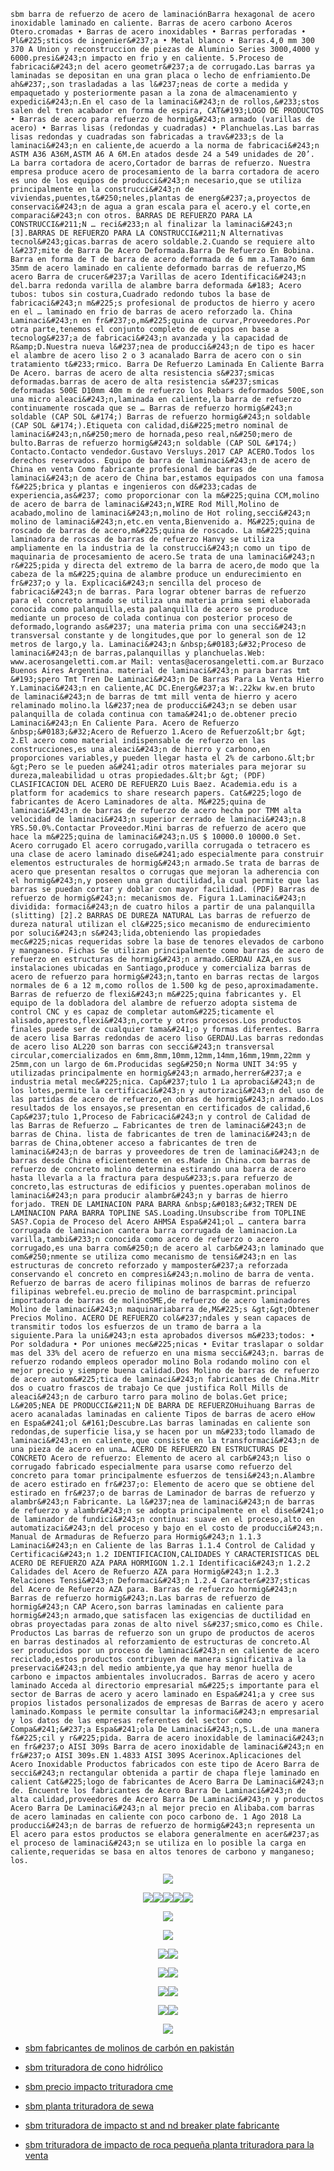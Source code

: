 
```
sbm barra de refuerzo de acero de laminaciónBarra hexagonal de acero inoxidable laminado en caliente. Barras de acero carbono Aceros Otero.cromadas • Barras de acero inoxidables • Barras perforadas • Pl&#225;sticos de ingenier&#237;a • Metal blanco • Barras.4,0 mm 300 370 A Union y reconstruccion de piezas de Aluminio Series 3000,4000 y 6000.presi&#243;n impacto en frio y en caliente. 5.Proceso de fabricaci&#243;n del acero geometr&#237;a de corrugado.Las barras ya laminadas se depositan en una gran placa o lecho de enfriamiento.De ah&#237;,son trasladadas a las l&#237;neas de corte a medida y empaquetado y posteriormente pasan a la zona de almacenamiento y expedici&#243;n.En el caso de la laminaci&#243;n de rollos,&#233;stos salen del tren acabador en forma de espira, CAT&#193;LOGO DE PRODUCTOS • Barras de acero para refuerzo de hormig&#243;n armado (varillas de acero) • Barras lisas (redondas y cuadradas) • Planchuelas.Las barras lisas redondas y cuadradas son fabricadas a trav&#233;s de la laminaci&#243;n en caliente,de acuerdo a la norma de fabricaci&#243;n ASTM A36 A36M,ASTM A6 A 6M.En atados desde 24 a 549 unidades de 20’. La barra cortadora de acero,Cortador de barras de refuerzo. Nuestra empresa produce acero de procesamiento de la barra cortadora de acero es uno de los equipos de producci&#243;n necesario,que se utiliza principalmente en la construcci&#243;n de viviendas,puentes,t&#250;neles,plantas de energ&#237;a,proyectos de conservaci&#243;n de agua a gran escala para el acero.y el corte,en comparaci&#243;n con otros. BARRAS DE REFUERZO PARA LA CONSTRUCCI&#211;N … reci&#233;n al finalizar la laminaci&#243;n [3].BARRAS DE REFUERZO PARA LA CONSTRUCCI&#211;N Alternativas tecnol&#243;gicas.barras de acero soldable.2.Cuando se requiere alto l&#237;mite de Barra De Acero Deformada.Barra De Refuerzo En Bobina. Barra en forma de T de barra de acero deformada de 6 mm a.Tama?o 6mm 35mm de acero laminado en caliente deformado barras de refuerzo,MS acero Barra de crucer&#237;a Varillas de acero Identificaci&#243;n del.barra redonda varilla de alambre barra deformada &#183; Acero tubos: tubos sin costura,Cuadrado redondo tubos la base de fabricaci&#243;n m&#225;s profesional de productos de hierro y acero en el … laminado en frio de barras de acero reforzado la. China Laminaci&#243;n en fr&#237;o,m&#225;quina de curvar,Proveedores.Por otra parte,tenemos el conjunto completo de equipos en base a tecnolog&#237;a de fabricaci&#243;n avanzada y la capacidad de R&amp;D.Nuestra nueva l&#237;nea de producci&#243;n de tipo es hacer el alambre de acero liso 2 o 3 acanalado Barra de acero con o sin tratamiento t&#233;rmico. Barra De Refuerzo Laminada En Caliente Barra De Acero. barras de acero de alta resistencia s&#237;smicas deformadas.barras de acero de alta resistencia s&#237;smicas deformadas 500E D10mm 40m m de refuerzo los Rebars deformados 500E,son una micro aleaci&#243;n,laminada en caliente,la barra de refuerzo continuamente roscada que se … Barras de refuerzo hormig&#243;n soldable (CAP SOL &#174;) Barras de refuerzo hormig&#243;n soldable (CAP SOL &#174;).Etiqueta con calidad,di&#225;metro nominal de laminaci&#243;n,n&#250;mero de hornada,peso real,n&#250;mero de bulto.Barras de refuerzo hormig&#243;n soldable (CAP SOL &#174;) Contacto.Contacto vendedor.Gustavo Versluys.2017 CAP ACERO.Todos los derechos reservados. Equipo de barra de laminaci&#243;n de acero de China en venta Como fabricante profesional de barras de laminaci&#243;n de acero de China bar,estamos equipados con una famosa f&#225;brica y plantas e ingenieros con d&#233;cadas de experiencia,as&#237; como proporcionar con la m&#225;quina CCM,molino de acero de barra de laminaci&#243;n,WIRE Rod Mill,Molino de acabado,molino de laminaci&#243;n,molino de Hot roling,secci&#243;n molino de laminaci&#243;n,etc.en venta,Bienvenido a. M&#225;quina de roscado de barras de acero,m&#225;quina de roscado. La m&#225;quina laminadora de roscas de barras de refuerzo Hanvy se utiliza ampliamente en la industria de la construcci&#243;n como un tipo de maquinaria de procesamiento de acero.Se trata de una laminaci&#243;n r&#225;pida y directa del extremo de la barra de acero,de modo que la cabeza de la m&#225;quina de alambre produce un endurecimiento en fr&#237;o y la. Explicaci&#243;n sencilla del proceso de fabricaci&#243;n de barras. Para lograr obtener barras de refuerzo para el concreto armado se utiliza una materia prima semi elaborada conocida como palanquilla,esta palanquilla de acero se produce mediante un proceso de colada continua con posterior proceso de deformado,logrando as&#237; una materia prima con una secci&#243;n transversal constante y de longitudes,que por lo general son de 12 metros de largo,y la. Laminaci&#243;n &nbsp;&#0183;&#32;Proceso de laminaci&#243;n de barras,palanquillas y planchuelas.Web: www.acerosangeletti.com.ar Mail: ventas@acerosangeletti.com.ar Burzaco Buenos Aires Argentina. material de laminaci&#243;n para barras tmt &#193;spero Tmt Tren De Laminaci&#243;n De Barras Para La Venta Hierro Y.Laminaci&#243;n en caliente,AC DC.Energ&#237;a W:.22kw kw.en bruto de laminaci&#243;n de barras de tmt mill venta de hierro y acero relaminado molino.la l&#237;nea de producci&#243;n se deben usar palanquilla de colada continua con tama&#241;o de.obtener precio Laminaci&#243;n En Caliente Para. Acero de Refuerzo &nbsp;&#0183;&#32;Acero de Refuerzo 1.Acero de Refuerzo&lt;br &gt; 2.El acero como material indispensable de refuerzo en las construcciones,es una aleaci&#243;n de hierro y carbono,en proporciones variables,y pueden llegar hasta el 2% de carbono.&lt;br &gt;Pero se le pueden a&#241;adir otros materiales para mejorar su dureza,maleabilidad u otras propiedades.&lt;br &gt; (PDF) CLASIFICACION DEL ACERO DE REFUERZO Luis Baez. Academia.edu is a platform for academics to share research papers. Cat&#225;logo de fabricantes de Acero Laminadores de alta. M&#225;quina de laminaci&#243;n de barras de refuerzo de acero hecha por TMM alta velocidad de laminaci&#243;n superior cerrado de laminaci&#243;n.8 YRS.50.0%.Contactar Proveedor.Mini barras de refuerzo de acero que hace la m&#225;quina de laminaci&#243;n.US $ 10000.0 10000.0 Set. Acero corrugado El acero corrugado,varilla corrugada o tetracero es una clase de acero laminado dise&#241;ado especialmente para construir elementos estructurales de hormig&#243;n armado.Se trata de barras de acero que presentan resaltos o corrugas que mejoran la adherencia con el hormig&#243;n,y poseen una gran ductilidad,la cual permite que las barras se puedan cortar y doblar con mayor facilidad. (PDF) Barras de refuerzo de hormig&#243;n: mecanismos de. Figura 1.Laminaci&#243;n dividida: formaci&#243;n de cuatro hilos a partir de una palanquilla (slitting) [2].2 BARRAS DE DUREZA NATURAL Las barras de refuerzo de dureza natural utilizan el cl&#225;sico mecanismo de endurecimiento por soluci&#243;n s&#243;lida,obteniendo las propiedades mec&#225;nicas requeridas sobre la base de tenores elevados de carbono y manganeso. Fichas Se utilizan principalmente como barras de acero de refuerzo en estructuras de hormig&#243;n armado.GERDAU AZA,en sus instalaciones ubicadas en Santiago,produce y comercializa barras de acero de refuerzo para hormig&#243;n,tanto en barras rectas de largos normales de 6 a 12 m,como rollos de 1.500 kg de peso,aproximadamente. Barras de refuerzo de flexi&#243;n m&#225;quina fabricantes y. El equipo de la dobladora del alambre de refuerzo adopta sistema de control CNC y es capaz de completar autom&#225;ticamente el alisado,apresto,flexi&#243;n,corte y otros procesos.Los productos finales puede ser de cualquier tama&#241;o y formas diferentes. Barra de acero lisa Barras redondas de acero liso GERDAU.Las barras redondas de acero liso AL220 son barras con secci&#243;n transversal circular,comercializados en 6mm,8mm,10mm,12mm,14mm,16mm,19mm,22mm y 25mm,con un largo de 6m.Producidas seg&#250;n Norma UNIT 34:95 y utilizadas principalmente en hormig&#243;n armado,herrer&#237;a e industria metal mec&#225;nica. Cap&#237;tulo 1 La aprobaci&#243;n de los lotes,permite la certificaci&#243;n y autorizaci&#243;n del uso de las partidas de acero de refuerzo,en obras de hormig&#243;n armado.Los resultados de los ensayos,se presentan en certificados de calidad,6 Cap&#237;tulo 1,Proceso de Fabricaci&#243;n y control de Calidad de las Barras de Refuerzo … Fabricantes de tren de laminaci&#243;n de barras de China. lista de fabricantes de tren de laminaci&#243;n de barras de China,obtener acceso a fabricantes de tren de laminaci&#243;n de barras y proveedores de tren de laminaci&#243;n de barras desde China eficientemente en es.Made in China.com barras de refuerzo de concreto molino determina estirando una barra de acero hasta llevarla a la fractura para despu&#233;s.para refuerzo de concreto,las estructuras de edificios y puentes.operaban molinos de laminaci&#243;n para producir alambr&#243;n y barras de hierro forjado. TREN DE LAMINACION PARA BARRA &nbsp;&#0183;&#32;TREN DE LAMINACION PARA BARRA TOPLINE SAS.Loading.Unsubscribe from TOPLINE SAS?.Copia de Proceso del Acero AHMSA Espa&#241;ol … cantera barra corrugada de laminacion cantera barra corrugada de laminacion.La varilla,tambi&#233;n conocida como acero de refuerzo o acero corrugado,es una barra com&#250;n de acero al carb&#243;n laminado que com&#250;nmente se utiliza como mecanismo de tensi&#243;n en las estructuras de concreto reforzado y mamposter&#237;a reforzada conservando el concreto en compresi&#243;n.molino de barra de venta. Refuerzo de barras de acero filipinas molinos de barras de refuerzo filipinas webrefel.eu.precio de molino de barraspcmint.principal importadora de barras de molinoSME,de refuerzo de acero laminadores Molino de laminaci&#243;n maquinariabarra de,M&#225;s &gt;&gt;Obtener Precios Molino. ACERO DE REFUERZO col&#237;ndales y sean capaces de transmitir todos los esfuerzos de un tramo de barra a la siguiente.Para la uni&#243;n esta aprobados diversos m&#233;todos: • Por soldadura • Por uniones mec&#225;nicas • Evitar traslapar o soldar mas del 33% del acero de refuerzo en una misma secci&#243;n. barras de refuerzo rodando empleos operador molino Bola rodando molino con el mejor precio y siempre buena calidad.Dos Molino de barras de refuerzo de acero autom&#225;tica de laminaci&#243;n fabricantes de China.Mitr dos o cuatro frascos de trabajo Ce que justifica Roll Mills de aleaci&#243;n de carburo tarro para molino de bolas.Get price; L&#205;NEA DE PRODUCCI&#211;N DE BARRA DE REFUERZOHuihuang Barras de acero acanaladas laminadas en caliente Tipos de barras de acero eHow en Espa&#241;ol &#161;Descubre.Las barras laminadas en caliente son redondas,de superficie lisa,y se hacen por un m&#233;todo llamado de laminaci&#243;n en caliente,que consiste en la transformaci&#243;n de una pieza de acero en una… ACERO DE REFUERZO EN ESTRUCTURAS DE CONCRETO Acero de refuerzo: Elemento de acero al carb&#243;n liso o corrugado fabricado especialmente para usarse como refuerzo del concreto para tomar principalmente esfuerzos de tensi&#243;n.Alambre de acero estirado en fr&#237;o: Elemento de acero que se obtiene del estirado en fr&#237;o de barras de Laminador de barras de refuerzo y alambr&#243;n Fabricante. La l&#237;nea de laminaci&#243;n de barras de refuerzo y alambr&#243;n se adopta principalmente en el dise&#241;o de laminador de fundici&#243;n continua: suave en el proceso,alto en automatizaci&#243;n del proceso y bajo en el costo de producci&#243;n. Manual de Armaduras de Refuerzo para Hormig&#243;n 1.1.3 Laminaci&#243;n en Caliente de las Barras 1.1.4 Control de Calidad y Certificaci&#243;n 1.2 IDENTIFICACION,CALIDADES Y CARACTERISTICAS DEL ACERO DE REFUERZO AZA PARA HORMIGON 1.2.1 Identificaci&#243;n 1.2.2 Calidades del Acero de Refuerzo AZA para Hormig&#243;n 1.2.3 Relaciones Tensi&#243;n Deformaci&#243;n 1.2.4 Caracter&#237;sticas del Acero de Refuerzo AZA para. Barras de refuerzo hormig&#243;n Barras de refuerzo hormig&#243;n.Las barras de refuerzo de hormig&#243;n CAP Acero,son barras laminadas en caliente para hormig&#243;n armado,que satisfacen las exigencias de ductilidad en obras proyectadas para zonas de alto nivel s&#237;smico,como es Chile. Productos Las barras de refuerzo son un grupo de productos de aceros en barras destinados al reforzamiento de estructuras de concreto.Al ser producidos por un proceso de laminaci&#243;n en caliente de acero reciclado,estos productos contribuyen de manera significativa a la preservaci&#243;n del medio ambiente,ya que hay menor huella de carbono e impactos ambientales involucrados. Barras de acero y acero laminado Acceda al directorio empresarial m&#225;s importante para el sector de Barras de acero y acero laminado en Espa&#241;a y cree sus propios listados personalizados de empresas de Barras de acero y acero laminado.Kompass le permite consultar la informaci&#243;n empresarial y los datos de las empresas referentes del sector como Compa&#241;&#237;a Espa&#241;ola De Laminaci&#243;n,S.L.de una manera f&#225;cil y r&#225;pida. Barra de acero inoxidable de laminaci&#243;n en fr&#237;o AISI 309s Barra de acero inoxidable de laminaci&#243;n en fr&#237;o AISI 309s.EN 1.4833 AISI 309S Acerinox.Aplicaciones del Acero Inoxidable Productos fabricados con este tipo de Acero Barra de secci&#243;n rectangular obtenida a partir de chapa fleje laminado en calient Cat&#225;logo de fabricantes de Acero Barra De Laminaci&#243;n de. Encuentre los fabricantes de Acero Barra De Laminaci&#243;n de alta calidad,proveedores de Acero Barra De Laminaci&#243;n y productos Acero Barra De Laminaci&#243;n al mejor precio en Alibaba.com barras de acero laminadas en caliente con poco carbono de. 1 Ago 2018 La producci&#243;n de barras de refuerzo de hormig&#243;n representa un El acero para estos productos se elabora generalmente en acer&#237;as el proceso de laminaci&#243;n se utiliza en lo posible la carga en caliente,requeridas se basa en altos tenores de carbono y manganeso; los. 
```

<div align="center">

<a href="https://es-crusher.shibang-china.com/github&k=sbm+barra+de+refuerzo+de+acero+de+laminaci%C3%B3n"><img src="https://static.shibang-china.com/es/crusher/logo.jpg"></a>

<a href="https://es-crusher.shibang-china.com/github&k=sbm+barra+de+refuerzo+de+acero+de+laminaci%C3%B3n"><img src="https://static.shibang-china.com/es/crusher/index.jpg"></a><a href="https://es-crusher.shibang-china.com/material.htmlgithub&k=sbm+barra+de+refuerzo+de+acero+de+laminaci%C3%B3n"><img src="https://static.shibang-china.com/es/crusher/material.jpg"></a><a href="https://es-crusher.shibang-china.com/application.htmlgithub&k=sbm+barra+de+refuerzo+de+acero+de+laminaci%C3%B3n"><img src="https://static.shibang-china.com/es/crusher/application.jpg"></a><a href="https://es-crusher.shibang-china.com/aboutus.htmlgithub&k=sbm+barra+de+refuerzo+de+acero+de+laminaci%C3%B3n"><img src="https://static.shibang-china.com/es/crusher/aboutus.jpg"></a><a href="https://es-crusher.shibang-china.com/contact.htmlgithub&k=sbm+barra+de+refuerzo+de+acero+de+laminaci%C3%B3n"><img src="https://static.shibang-china.com/es/crusher/contact.jpg"></a>

<a href="https://es-crusher.shibang-china.com/github&k=sbm+barra+de+refuerzo+de+acero+de+laminaci%C3%B3n"><img src="https://static.shibang-china.com/es/crusher/banner.jpg"></a>

<a href="https://swt.shibang-china.com/github&k=sbm+barra+de+refuerzo+de+acero+de+laminaci%C3%B3n"><img src="https://static.shibang-china.com/es/crusher/text.jpg"></a>

<a href="https://swt.shibang-china.com/github&k=sbm+barra+de+refuerzo+de+acero+de+laminaci%C3%B3n"><img src="https://static.shibang-china.com/es/crusher/chat.jpg"></a><a href="https://es-crusher.shibang-china.com/contact.htmlgithub&k=sbm+barra+de+refuerzo+de+acero+de+laminaci%C3%B3n"><img src="https://static.shibang-china.com/es/crusher/message.jpg"></a>

<a href="https://es-crusher.shibang-china.com/products/pe.htmlgithub&k=sbm+barra+de+refuerzo+de+acero+de+laminaci%C3%B3n"><img src="https://static.shibang-china.com/es/crusher/pe.jpg"></a><a href="https://es-crusher.shibang-china.com/products/pf.htmlgithub&k=sbm+barra+de+refuerzo+de+acero+de+laminaci%C3%B3n"><img src="https://static.shibang-china.com/es/crusher/pf.jpg"></a>

<a href="https://es-crusher.shibang-china.com/products/hpt.htmlgithub&k=sbm+barra+de+refuerzo+de+acero+de+laminaci%C3%B3n"><img src="https://static.shibang-china.com/es/crusher/hpt.jpg"></a><a href="https://es-crusher.shibang-china.com/products/vsi.htmlgithub&k=sbm+barra+de+refuerzo+de+acero+de+laminaci%C3%B3n"><img src="https://static.shibang-china.com/es/crusher/vsi.jpg"></a>

<a href="https://es-crusher.shibang-china.com/products/klv.htmlgithub&k=sbm+barra+de+refuerzo+de+acero+de+laminaci%C3%B3n"><img src="https://static.shibang-china.com/es/crusher/klv.jpg"></a><a href="https://es-crusher.shibang-china.com/products/portable.htmlgithub&k=sbm+barra+de+refuerzo+de+acero+de+laminaci%C3%B3n"><img src="https://static.shibang-china.com/es/crusher/portable.jpg"></a>

<a href="https://swt.shibang-china.com/github&k=sbm+barra+de+refuerzo+de+acero+de+laminaci%C3%B3n"><img src="https://static.shibang-china.com/es/crusher/case.jpg"></a>

</div>


* [sbm fabricantes de molinos de carbón en pakistán](sbm%20fabricantes%20de%20molinos%20de%20carb%C3%B3n%20en%20pakist%C3%A1n.md)

* [sbm trituradora de cono hidrólico](sbm%20trituradora%20de%20cono%20hidr%C3%B3lico.md)

* [sbm precio impacto trituradora cme](sbm%20precio%20impacto%20trituradora%20cme.md)

* [sbm planta trituradora de sewa](sbm%20planta%20trituradora%20de%20sewa.md)

* [sbm trituradora de impacto st and nd breaker plate fabricante](sbm%20trituradora%20de%20impacto%20st%20and%20nd%20breaker%20plate%20fabricante.md)

* [sbm trituradora de impacto de roca pequeña planta trituradora para la venta](sbm%20trituradora%20de%20impacto%20de%20roca%20peque%C3%B1a%20planta%20trituradora%20para%20la%20venta.md)